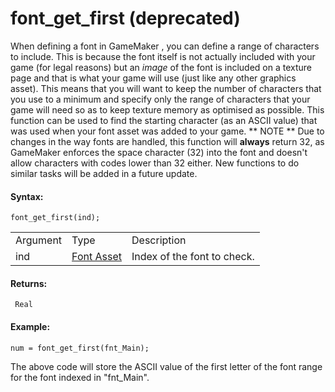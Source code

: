 # font_get_first (deprecated)

When defining a font in GameMaker , you can define a range of characters
to include. This is because the font itself is not actually included
with your game (for legal reasons) but an *image* of the font is
included on a texture page and that is what your game will use (just
like any other graphics asset). This means that you will want to keep
the number of characters that you use to a minimum and specify only the
range of characters that your game will need so as to keep texture
memory as optimised as possible. This function can be used to find the
starting character (as an ASCII value) that was used when your font
asset was added to your game. ** NOTE ** Due to changes in the way fonts
are handled, this function will **always** return 32, as GameMaker
enforces the space character (32) into the font and doesn't allow
characters with codes lower than 32 either. New functions to do similar
tasks will be added in a future update.

#### Syntax:

``` gml
font_get_first(ind);
```

|          |                                                            |                             |
|----------|------------------------------------------------------------|-----------------------------|
| Argument | Type                                                       | Description                 |
| ind      |  [Font Asset](../../../../../The_Asset_Editors/Fonts)  | Index of the font to check. |

#### Returns:

``` gml
 Real
```

#### Example:

``` gml
num = font_get_first(fnt_Main);
```

The above code will store the ASCII value of the first letter of the
font range for the font indexed in "fnt_Main".
